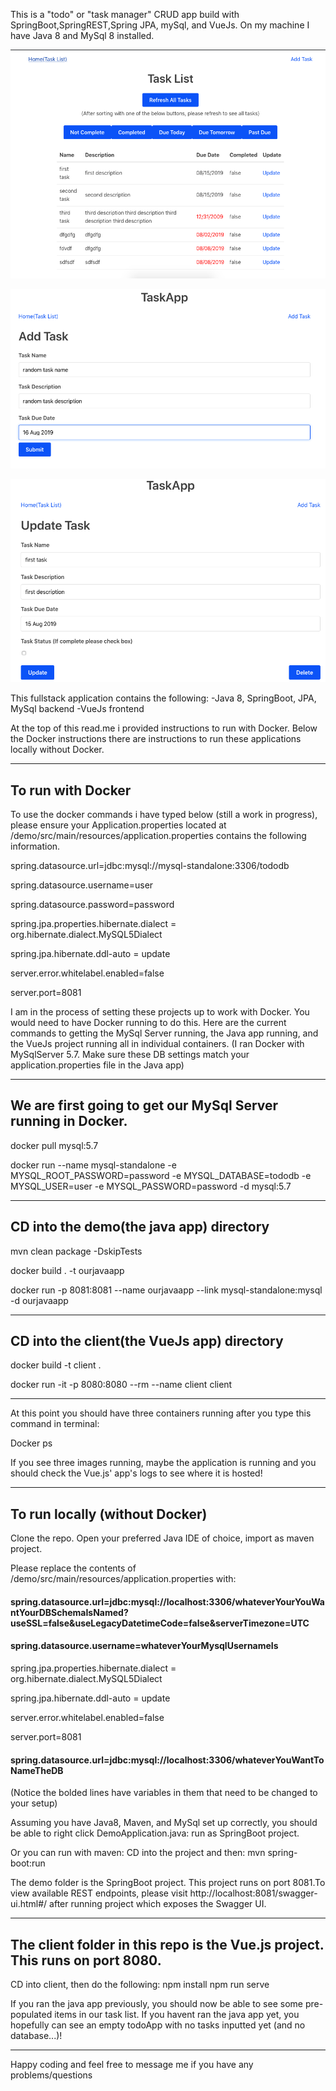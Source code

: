 This is a "todo" or "task manager" CRUD app build with SpringBoot,SpringREST,Spring JPA, mySql, and VueJs. On my machine I have Java 8 and MySql 8 installed.

![Users can see all tasks](/images/pictureOfTodoApp.png)

![Users can add a task](/images/submitNew.png)

![Users can update or delete a task](/images/updateTask.png)

This fullstack application contains the following:
-Java 8, SpringBoot, JPA, MySql backend
-VueJs frontend

At the top of this read.me i provided instructions to run with Docker. Below the Docker instructions there are instructions to run these applications locally without Docker. 

------------------------------------------------------------
To run with Docker
------------------------------------------------------------
To use the docker commands i have typed below (still a work in progress), please ensure your Application.properties located at /demo/src/main/resources/application.properties contains the following information.  


spring.datasource.url=jdbc:mysql://mysql-standalone:3306/tododb

spring.datasource.username=user

spring.datasource.password=password

spring.jpa.properties.hibernate.dialect = org.hibernate.dialect.MySQL5Dialect

spring.jpa.hibernate.ddl-auto = update

server.error.whitelabel.enabled=false

server.port=8081

I am in the process of setting these projects up to work with Docker. You would need to have Docker running to do this. Here are the current commands to getting the MySql Server running, the Java app running, and the VueJs project running all in individual containers.
(I ran Docker with MySqlServer 5.7. Make sure these DB settings match your application.properties file in the Java app)


------------------------------------------------------------
We are first going to get our MySql Server running in Docker.
------------------------------------------------------------

docker pull mysql:5.7

docker run --name mysql-standalone -e MYSQL_ROOT_PASSWORD=password -e MYSQL_DATABASE=tododb -e MYSQL_USER=user -e MYSQL_PASSWORD=password -d mysql:5.7

------------------------------
CD into the demo(the java app) directory
------------------------------

mvn clean package -DskipTests

docker build . -t ourjavaapp

docker run -p 8081:8081 --name ourjavaapp --link mysql-standalone:mysql -d ourjavaapp

------------------------------
CD into the client(the VueJs app) directory
------------------------------

docker build -t client .

docker run -it -p 8080:8080 --rm --name client client

------------------------------------------------------------

At this point you should have three containers running after you type this command in terminal:

Docker ps

If you see three images running, maybe the application is running and you should check the Vue.js' app's logs to see where it is hosted!

------------------------------------------------------------
To run locally (without Docker)
------------------------------------------------------------

Clone the repo. Open your preferred Java IDE of choice, import as maven project.

Please replace the contents of /demo/src/main/resources/application.properties with:

#### spring.datasource.url=jdbc:mysql://localhost:3306/whateverYourYouWantYourDBSchemaIsNamed?useSSL=false&useLegacyDatetimeCode=false&serverTimezone=UTC

#### spring.datasource.username=whateverYourMysqlUsernameIs

spring.jpa.properties.hibernate.dialect = org.hibernate.dialect.MySQL5Dialect

spring.jpa.hibernate.ddl-auto = update

server.error.whitelabel.enabled=false

server.port=8081

#### spring.datasource.url=jdbc:mysql://localhost:3306/whateverYouWantToNameTheDB

(Notice the bolded lines have variables in them that need to be changed to your setup)

Assuming you have Java8, Maven, and MySql set up correctly, you should be able to right click DemoApplication.java: run as SpringBoot project.

Or you can run with maven: CD into the project and then: mvn spring-boot:run

The demo folder is the SpringBoot project. This project runs on port 8081.To view available REST endpoints, please visit http://localhost:8081/swagger-ui.html#/ after running project which exposes the Swagger UI.

------------------------------------------------------------
The client folder in this repo is the Vue.js project. This runs on port 8080.
------------------------------------------------------------

CD into client, then do the following:
npm install
npm run serve

If you ran the java app previously, you should now be able to see some pre-populated items in our task list. If you havent ran the java app yet, you hopefully can see an empty todoApp with no tasks inputted yet (and no database...)!

------------------------------------------------------------
Happy coding and feel free to message me if you have any problems/questions
